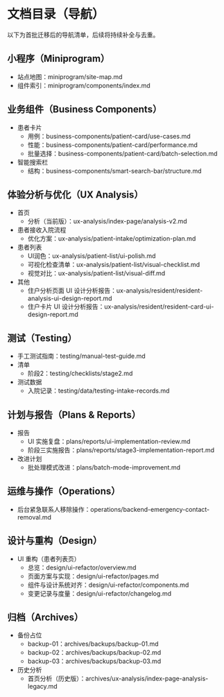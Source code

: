 # 文档目录（导航）

以下为首批迁移后的导航清单，后续将持续补全与去重。

## 小程序（Miniprogram）
- 站点地图：miniprogram/site-map.md
- 组件索引：miniprogram/components/index.md

## 业务组件（Business Components）
- 患者卡片
  - 用例：business-components/patient-card/use-cases.md
  - 性能：business-components/patient-card/performance.md
  - 批量选择：business-components/patient-card/batch-selection.md
- 智能搜索栏
  - 结构：business-components/smart-search-bar/structure.md

## 体验分析与优化（UX Analysis）
- 首页
  - 分析（当前版）：ux-analysis/index-page/analysis-v2.md
- 患者接收入院流程
  - 优化方案：ux-analysis/patient-intake/optimization-plan.md
- 患者列表
  - UI润色：ux-analysis/patient-list/ui-polish.md
  - 可视化检查清单：ux-analysis/patient-list/visual-checklist.md
  - 视觉对比：ux-analysis/patient-list/visual-diff.md
- 其他
  - 住户分析页面 UI 设计分析报告：ux-analysis/resident/resident-analysis-ui-design-report.md
  - 住户卡片 UI 设计分析报告：ux-analysis/resident/resident-card-ui-design-report.md

## 测试（Testing）
- 手工测试指南：testing/manual-test-guide.md
- 清单
  - 阶段2：testing/checklists/stage2.md
- 测试数据
  - 入院记录：testing/data/testing-intake-records.md

## 计划与报告（Plans & Reports）
- 报告
  - UI 实施复盘：plans/reports/ui-implementation-review.md
  - 阶段三实施报告：plans/reports/stage3-implementation-report.md
- 改进计划
  - 批处理模式改进：plans/batch-mode-improvement.md

## 运维与操作（Operations）
- 后台紧急联系人移除操作：operations/backend-emergency-contact-removal.md

## 设计与重构（Design）
- UI 重构（患者列表页）
  - 总览：design/ui-refactor/overview.md
  - 页面方案与实现：design/ui-refactor/pages.md
  - 组件与设计系统对齐：design/ui-refactor/components.md
  - 变更记录与度量：design/ui-refactor/changelog.md

## 归档（Archives）
- 备份占位
  - backup-01：archives/backups/backup-01.md
  - backup-02：archives/backups/backup-02.md
  - backup-03：archives/backups/backup-03.md
- 历史分析
  - 首页分析（历史版）：archives/ux-analysis/index-page-analysis-legacy.md
